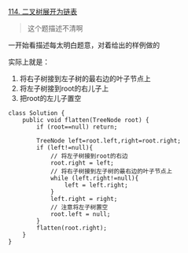 [114. 二叉树展开为链表](https://leetcode-cn.com/problems/flatten-binary-tree-to-linked-list/description/)

> 这个题描述不清啊

一开始看描述每太明白题意，对着给出的样例做的

实际上就是：
1. 将右子树接到左子树的最右边的叶子节点上
2. 将左子树接到root的右儿子上
3. 把root的左儿子置空

```
class Solution {
    public void flatten(TreeNode root) {
        if (root==null) return;

        TreeNode left=root.left,right=root.right;
        if (left!=null){
            // 将左子树接到root的右边
            root.right = left;
            // 将右子树接到左子树的最右边的叶子节点上
            while (left.right!=null){
                left = left.right;
            }
            left.right = right;
            // 注意将左子树置空
            root.left = null;
        }
        flatten(root.right);
    }
}
```